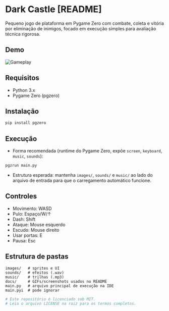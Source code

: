 # Dark Castle [README]

Pequeno jogo de plataforma em Pygame Zero com combate, coleta e vitória por eliminação de inimigos, focado em execução simples para avaliação técnica rigorosa.

## Demo
![Gameplay](docs/gameplay.gif)

## Requisitos
- Python 3.x
- Pygame Zero (pgzero)

## Instalação
~~~bash
pip install pgzero
~~~

## Execução
- Forma recomendada (runtime do Pygame Zero, expõe `screen`, `keyboard`, `music`, `sounds`):
~~~bash
pgzrun main.py
~~~
- Estrutura esperada: mantenha `images/`, `sounds/` e `music/` ao lado do arquivo de entrada para que o carregamento automático funcione.

## Controles
- Movimento: WASD
- Pulo: Espaço/W/↑
- Dash: Shift
- Ataque: Mouse esquerdo
- Escudo: Mouse direito
- Usar portas: E
- Pausa: Esc

## Estrutura de pastas
~~~text
images/   # sprites e UI
sounds/   # efeitos (.wav)
music/    # trilhas (.mp3)
docs/     # GIFs/screenshots usados no README
main.py   # arquivo principal de execução na IDE
main.pyi  # pode ignorar
~~~

~~~python
# Este repositório é licenciado sob MIT.
# Leia o arquivo LICENSE na raiz para os termos completos.
~~~
